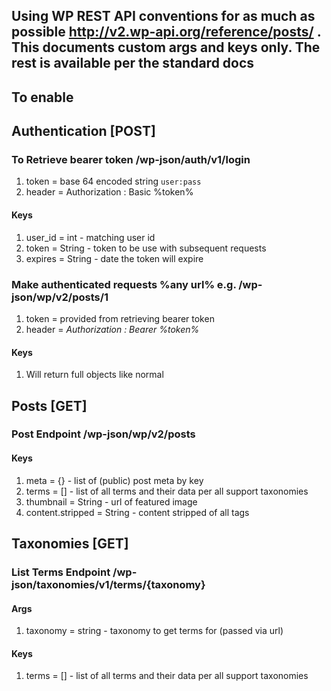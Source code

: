 ## Using WP REST API conventions for as much as possible http://v2.wp-api.org/reference/posts/ . This documents custom args and keys only. The rest is available per the standard docs

## To enable

## Authentication [POST]
### To Retrieve bearer token /wp-json/auth/v1/login
1. token = base 64 encoded string `user:pass`
2. header = Authorization : Basic %token%
#### Keys
1. user_id = int - matching user id
2. token = String - token to be use with subsequent requests
3. expires = String - date the token will expire

### Make authenticated requests %any url% e.g. /wp-json/wp/v2/posts/1
1. token = provided from retrieving bearer token
2. header = _Authorization : Bearer %token%_
#### Keys
1. Will return full objects like normal


## Posts [GET]

### Post Endpoint /wp-json/wp/v2/posts
#### Keys
1. meta = {} - list of (public) post meta by key
2. terms = [] - list of all terms and their data per all support taxonomies
3. thumbnail = String - url of featured image
4. content.stripped = String - content stripped of all tags

## Taxonomies [GET]

### List Terms Endpoint /wp-json/taxonomies/v1/terms/{taxonomy}
#### Args
1. taxonomy = string - taxonomy to get terms for (passed via url)

#### Keys
1. terms = [] - list of all terms and their data per all support taxonomies

